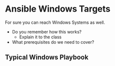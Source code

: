 # Ansible Windows Targets
For sure you can reach Windows Systems as well.
* Do you remember how this works?
	* Explain it to the class
* What prerequisites do we need to cover?

## Typical Windows Playbook


<!--stackedit_data:
eyJoaXN0b3J5IjpbLTE5ODA1OTQ4MDhdfQ==
-->